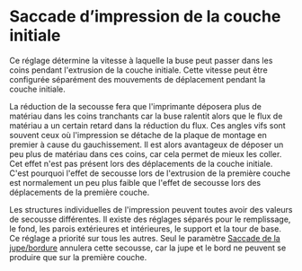 Saccade d’impression de la couche initiale
===

Ce réglage détermine la vitesse à laquelle la buse peut passer dans les coins pendant l'extrusion de la couche initiale. Cette vitesse peut être configurée séparément des mouvements de déplacement pendant la couche initiale.

La réduction de la secousse fera que l'imprimante déposera plus de matériau dans les coins tranchants car la buse ralentit alors que le flux de matériau a un certain retard dans la réduction du flux. Ces angles vifs sont souvent ceux où l'impression se détache de la plaque de montage en premier à cause du gauchissement. Il est alors avantageux de déposer un peu plus de matériau dans ces coins, car cela permet de mieux les coller. Cet effet n'est pas présent lors des déplacements de la couche initiale. C'est pourquoi l'effet de secousse lors de l'extrusion de la première couche est normalement un peu plus faible que l'effet de secousse lors des déplacements de la première couche.

Les structures individuelles de l'impression peuvent toutes avoir des valeurs de secousse différentes. Il existe des réglages séparés pour le remplissage, le fond, les parois extérieures et intérieures, le support et la tour de base. Ce réglage a priorité sur tous les autres. Seul le paramètre [Saccade de la jupe/bordure](./jerk_skirt_brim.md) annulera cette secousse, car la jupe et le bord ne peuvent se produire que sur la première couche.
